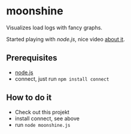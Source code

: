 moonshine
=========

Visualizes load logs with fancy graphs.

Started playing with *node.js*, nice video [about it](http://www.youtube.com/watch?v=jo_B4LTHi3I).

## Prerequisites
- [node.js](https://github.com/joyent/node/wiki/Installation)
- connect, just run `npm install connect`

## How to do it
- Check out this projekt
- install connect, see above
- run `node moonshine.js`

